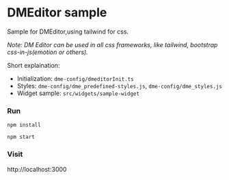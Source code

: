 # DMEditor sample

Sample for DMEditor,using tailwind for css.

_Note: DM Editor can be used in all css frameworks, like tailwind, bootstrap css-in-js(emotion or others)._

Short explaination:

- Initialization: `dme-config/dmeditorInit.ts`
- Styles: `dme-config/dme_predefined-styles.js`, `dme-config/dme_styles.js`
- Widget sample: `src/widgets/sample-widget`

### Run

```
npm install

npm start
```

### Visit

http://localhost:3000

